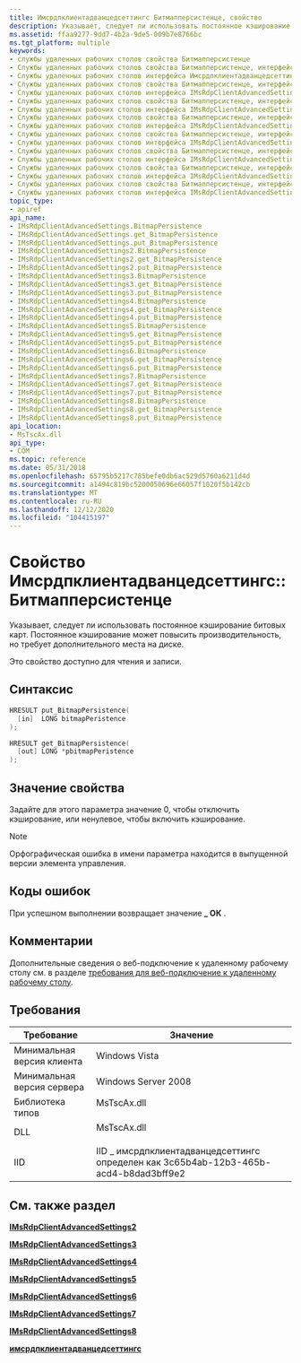 ```yaml
---
title: Имсрдпклиентадванцедсеттингс Битмапперсистенце, свойство
description: Указывает, следует ли использовать постоянное кэширование битовых карт. Постоянное кэширование может повысить производительность, но требует дополнительного места на диске.
ms.assetid: ffaa9277-9dd7-4b2a-9de5-009b7e8766bc
ms.tgt_platform: multiple
keywords:
- службы удаленных рабочих столов свойства Битмапперсистенце
- Службы удаленных рабочих столов свойства Битмапперсистенце, интерфейс Имсрдпклиентадванцедсеттингс
- Службы удаленных рабочих столов интерфейса Имсрдпклиентадванцедсеттингс, свойство Битмапперсистенце
- Службы удаленных рабочих столов свойства Битмапперсистенце, интерфейс IMsRdpClientAdvancedSettings2
- Службы удаленных рабочих столов интерфейса IMsRdpClientAdvancedSettings2, свойство Битмапперсистенце
- Службы удаленных рабочих столов свойства Битмапперсистенце, интерфейс IMsRdpClientAdvancedSettings3
- Службы удаленных рабочих столов интерфейса IMsRdpClientAdvancedSettings3, свойство Битмапперсистенце
- Службы удаленных рабочих столов свойства Битмапперсистенце, интерфейс IMsRdpClientAdvancedSettings4
- Службы удаленных рабочих столов интерфейса IMsRdpClientAdvancedSettings4, свойство Битмапперсистенце
- Службы удаленных рабочих столов свойства Битмапперсистенце, интерфейс IMsRdpClientAdvancedSettings5
- Службы удаленных рабочих столов интерфейса IMsRdpClientAdvancedSettings5, свойство Битмапперсистенце
- Службы удаленных рабочих столов свойства Битмапперсистенце, интерфейс IMsRdpClientAdvancedSettings6
- Службы удаленных рабочих столов интерфейса IMsRdpClientAdvancedSettings6, свойство Битмапперсистенце
- Службы удаленных рабочих столов свойства Битмапперсистенце, интерфейс IMsRdpClientAdvancedSettings7
- Службы удаленных рабочих столов интерфейса IMsRdpClientAdvancedSettings7, свойство Битмапперсистенце
- Службы удаленных рабочих столов свойства Битмапперсистенце, интерфейс IMsRdpClientAdvancedSettings8
- Службы удаленных рабочих столов интерфейса IMsRdpClientAdvancedSettings8, свойство Битмапперсистенце
topic_type:
- apiref
api_name:
- IMsRdpClientAdvancedSettings.BitmapPersistence
- IMsRdpClientAdvancedSettings.get_BitmapPersistence
- IMsRdpClientAdvancedSettings.put_BitmapPersistence
- IMsRdpClientAdvancedSettings2.BitmapPersistence
- IMsRdpClientAdvancedSettings2.get_BitmapPersistence
- IMsRdpClientAdvancedSettings2.put_BitmapPersistence
- IMsRdpClientAdvancedSettings3.BitmapPersistence
- IMsRdpClientAdvancedSettings3.get_BitmapPersistence
- IMsRdpClientAdvancedSettings3.put_BitmapPersistence
- IMsRdpClientAdvancedSettings4.BitmapPersistence
- IMsRdpClientAdvancedSettings4.get_BitmapPersistence
- IMsRdpClientAdvancedSettings4.put_BitmapPersistence
- IMsRdpClientAdvancedSettings5.BitmapPersistence
- IMsRdpClientAdvancedSettings5.get_BitmapPersistence
- IMsRdpClientAdvancedSettings5.put_BitmapPersistence
- IMsRdpClientAdvancedSettings6.BitmapPersistence
- IMsRdpClientAdvancedSettings6.get_BitmapPersistence
- IMsRdpClientAdvancedSettings6.put_BitmapPersistence
- IMsRdpClientAdvancedSettings7.BitmapPersistence
- IMsRdpClientAdvancedSettings7.get_BitmapPersistence
- IMsRdpClientAdvancedSettings7.put_BitmapPersistence
- IMsRdpClientAdvancedSettings8.BitmapPersistence
- IMsRdpClientAdvancedSettings8.get_BitmapPersistence
- IMsRdpClientAdvancedSettings8.put_BitmapPersistence
api_location:
- MsTscAx.dll
api_type:
- COM
ms.topic: reference
ms.date: 05/31/2018
ms.openlocfilehash: 65795b5217c785befe0db6ac529d5760a6211d4d
ms.sourcegitcommit: a1494c819bc5200050696e66057f1020f5b142cb
ms.translationtype: MT
ms.contentlocale: ru-RU
ms.lasthandoff: 12/12/2020
ms.locfileid: "104415197"
---
```

# <a name="imsrdpclientadvancedsettingsbitmappersistence-property"></a>Свойство Имсрдпклиентадванцедсеттингс:: Битмапперсистенце

Указывает, следует ли использовать постоянное кэширование битовых карт. Постоянное кэширование может повысить производительность, но требует дополнительного места на диске.

Это свойство доступно для чтения и записи.

## <a name="syntax"></a>Синтаксис


```C++
HRESULT put_BitmapPersistence(
  [in]  LONG bitmapPeristence
);

HRESULT get_BitmapPersistence(
  [out] LONG *pbitmapPeristence
);
```



## <a name="property-value"></a>Значение свойства

Задайте для этого параметра значение 0, чтобы отключить кэширование, или ненулевое, чтобы включить кэширование.

> [!Note]  
> Орфографическая ошибка в имени параметра находится в выпущенной версии элемента управления.

 

## <a name="error-codes"></a>Коды ошибок

При успешном выполнении возвращает значение **\_ ОК** .

## <a name="remarks"></a>Комментарии

Дополнительные сведения о веб-подключение к удаленному рабочему столу см. в разделе [требования для веб-подключение к удаленному рабочему столу](requirements-for-remote-desktop-web-connection.md).

## <a name="requirements"></a>Требования



| Требование | Значение |
|-------------------------------------|-------------------------------------------------------------------------------------------------|
| Минимальная версия клиента<br/> | Windows Vista<br/>                                                                        |
| Минимальная версия сервера<br/> | Windows Server 2008<br/>                                                                  |
| Библиотека типов<br/>             | <dl> <dt>MsTscAx.dll</dt> </dl>          |
| DLL<br/>                      | <dl> <dt>MsTscAx.dll</dt> </dl>          |
| IID<br/>                      | IID \_ имсрдпклиентадванцедсеттингс определен как 3c65b4ab-12b3-465b-acd4-b8dad3bff9e2<br/> |



## <a name="see-also"></a>См. также раздел

<dl> <dt>

[**IMsRdpClientAdvancedSettings2**](imsrdpclientadvancedsettings2.md)
</dt> <dt>

[**IMsRdpClientAdvancedSettings3**](imstscadvancedsettings-interface.md)
</dt> <dt>

[**IMsRdpClientAdvancedSettings4**](imsrdpclientadvancedsettings4.md)
</dt> <dt>

[**IMsRdpClientAdvancedSettings5**](imsrdpclientadvancedsettings5.md)
</dt> <dt>

[**IMsRdpClientAdvancedSettings6**](imsrdpclientadvancedsettings6.md)
</dt> <dt>

[**IMsRdpClientAdvancedSettings7**](imsrdpclientadvancedsettings7.md)
</dt> <dt>

[**IMsRdpClientAdvancedSettings8**](imsrdpclientadvancedsettings8.md)
</dt> <dt>

[**имсрдпклиентадванцедсеттингс**](imsrdpclientadvancedsettings-interface.md)
</dt> </dl>

 

 





